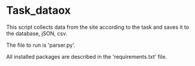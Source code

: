 # Task_dataox

<p>This script collects data from the site according to the task and saves it to the database, jSON, csv.</p>
<p>The file to run is 'parser.py'.</p>
<p>All installed packages are described in the 'requirements.txt' file.</p>
